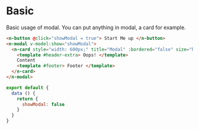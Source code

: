 # Basic

Basic usage of modal. You can put anything in modal, a card for example.

```html
<n-button @click="showModal = true"> Start Me up </n-button>
<n-modal v-model:show="showModal">
  <n-card style="width: 600px;" title="Modal" :bordered="false" size="huge">
    <template #header-extra> Oops! </template>
    Content
    <template #footer> Footer </template>
  </n-card>
</n-modal>
```

```js
export default {
  data () {
    return {
      showModal: false
    }
  }
}
```
